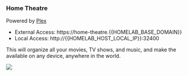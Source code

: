 ### Home Theatre

Powered by [Plex](https://plex.tv)

- External Access: https://home-theatre.{{HOMELAB_BASE_DOMAIN}}
- Local Access: http://{{HOMELAB_HOST_LOCAL_IP}}:32400

This will organize all your movies, TV shows, and music, and make the available on any device, anywhere in the world.

![](https://user-images.githubusercontent.com/4729/278500259-d5658c7f-6ad6-481d-883a-7bdbbb28d68b.jpg)
